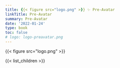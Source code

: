 ```yaml
---
title: {{< figure src="logo.png" >}} ✨ Pre-Avatar
linkTitle: Pre-Avatar
summary: Pre-Avatar
date: '2022-01-24'
type: book
toc: false
# logo: logo-preavatar.png
---
```

<!-- <img src="../../assets/media/logo-preavatar.png"  width="20%"> -->
{{< figure src="logo.png" >}}

<!-- {{< toc hide_on="xl" >}} -->
<!-- ![logo-preavatar](logo-preavatar.png) -->
<!-- {{< figure src="logo-preavatar.png" caption="Pre-Avatar" theme="light" resize_options="250x250" >}} -->
<!-- {{< figure src="logo-preavatar.png" >}} -->

{{< list_children >}}